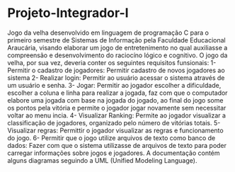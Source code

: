 # Projeto-Integrador-I
Jogo da velha desenvolvido em linguagem de programação C para o primeiro semestre de Sistemas de Informação pela Faculdade Educacional Araucária, visando elaborar um jogo de entretenimento no qual auxiliasse a compreensão e desenvolvimento do raciocíno lógico e cognitivo.
O jogo da velha, por sua vez, deveria conter os seguintes requisitos funsionais:
1- Permitir o cadastro de jogadores:
    Permitir cadastro de novos jogadores ao sistema
2- Realizar login:
    Permitir ao usuário acessar o sistema através de um usuário e senha.
3- Jogar:
    Permitir ao jogador escolher a dificuldade, escolher a coluna e linha para realizar a jogada, faz com que o computador elabore uma jogada com base na jogada do jogado, ao final do jogo some os pontos pela vitória e permite o jogador jogar novamente sem necessitar voltar ao menu incia.
4- Visualizar Ranking:
    Permite ao jogador visualizar a classificação de jogadores, organizado pelo número de vitórias totais.
5- Visualizar regras:
    Permittir o jogador visualizar as regras e funcionamento do jogo.
 6- Permitir que o jogo utilize arquivos de texto como banco de dados:
    Fazer com que o sistema utilizasse de arquivos de texto para poder carregar informações sobre jogos e jogadores.
 A documentação contém alguns diagramas seguindo a UML (Unified Modeling Language).

